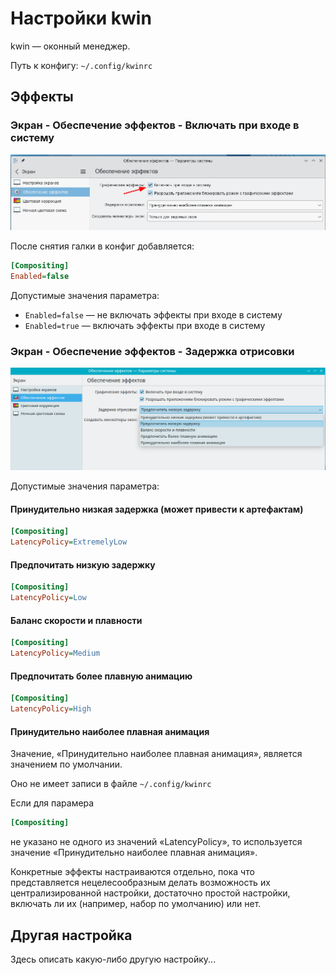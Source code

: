 # Настройки kwin

kwin — оконный менеджер.

Путь к конфигу: `~/.config/kwinrc`

## Эффекты

### Экран - Обеспечение эффектов - Включать при входе в систему

![""](../img/2023-06-26_16-13.png "")

После снятия галки в конфиг добавляется:

```ini
[Compositing]
Enabled=false
```

Допустимые значения параметра:

* `Enabled=false` — не включать эффекты при входе в систему
* `Enabled=true` — включать эффекты при входе в систему

### Экран - Обеспечение эффектов - Задержка отрисовки

![""](../img/20230627_134516.png "")

Допустимые значения параметра:

#### Принудительно низкая задержка (может привести к артефактам)

```ini
[Compositing]
LatencyPolicy=ExtremelyLow
```

#### Предпочитать низкую задержку

```ini
[Compositing]
LatencyPolicy=Low
```

#### Баланс скорости и плавности

```ini
[Compositing]
LatencyPolicy=Medium
```

#### Предпочитать более плавную анимацию

```ini
[Compositing]
LatencyPolicy=High
```
#### Принудительно наиболее плавная анимация

Значение, «Принудительно наиболее плавная анимация», является значением по умолчании.

Оно не имеет записи в файле `~/.config/kwinrc`

Если для парамера

```ini
[Compositing]
```

не указано не одного из значений «LatencyPolicy», то используется значение «Принудительно наиболее плавная анимация».


Конкретные эффекты настраиваются отдельно, пока что представляется нецелесообразным делать возможность их централизированной настройки, достаточно простой настройки, включать ли их (например, набор по умолчанию) или нет.

## Другая настройка

Здесь описать какую-либо другую настройку...

